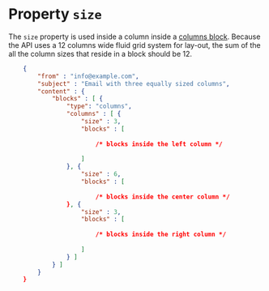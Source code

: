 # Property `size`

The `size` property is used inside a column inside a
[columns block](/copernica-docs:ResponsiveEmail/json/block-columns). Because 
the API uses a 12 columns wide fluid grid system for lay-out, the sum of the all 
the column sizes that reside in a block should be 12.


````json
    {
        "from" : "info@example.com",
        "subject" : "Email with three equally sized columns",
        "content" : {
            "blocks" : [ {
                "type": "columns",
                "columns" : [ {
                    "size" : 3,
                    "blocks" : [
                        
                        /* blocks inside the left column */
                    
                    ]
                }, {
                    "size" : 6,
                    "blocks" : [
                    
                        /* blocks inside the center column */
                }, {
                    "size" : 3,
                    "blocks" : [
                    
                        /* blocks inside the right column */
                        
                    ]
                } ]
            } ]
        }
    }
````
